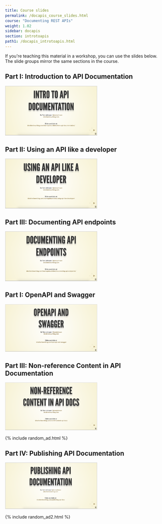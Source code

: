 ```yaml
---
title: Course slides
permalink: /docapis_course_slides.html
course: "Documenting REST APIs"
weight: 1.02
sidebar: docapis
section: introtoapis
path1: /docapis_introtoapis.html
---
```


If you're teaching this material in a workshop, you can use the slides below. The slide groups mirror the same sections in the course.

## Part I: Introduction to API Documentation

<a href="/learnapidoc/slides/intro-api-documentation.html" class="noCrossRef"><img src="images/introapidoctitleslide.png" style="max-width: 300px; border: 1px solid #dedede;"></a>

## Part II: Using an API like a developer

<a href="/learnapidoc/slides/using-api-like-developer.html" class="noCrossRef"><img src="images/using-api-developer-titleslide.png" style="max-width: 300px; border: 1px solid #dedede;"></a>

## Part III: Documenting API endpoints

<a href="/learnapidoc/slides/documenting-api-endpoints.html" class="noCrossRef"><img src="images/documenting-endpoints-titleslide.png" style="max-width: 300px; border: 1px solid #dedede;"></a>




## Part I: OpenAPI and Swagger

<a href="/learnapidoc/slides/openapi-and-swagger.html" class="noCrossRef"><img src="images/openapiswaggertitleslide.png" style="max-width: 300px; border: 1px solid #dedede;"></a>

## Part III: Non-reference Content in API Documentation

<a href="/learnapidoc/slides/nonref-content-api-docs.html" class="noCrossRef"><img src="images/nonreftitleslide.png" style="max-width: 300px; border: 1px solid #dedede;"></a>

{% include random_ad.html %}

## Part IV: Publishing API Documentation

<a href="/learnapidoc/slides/publishing-api-docs.html" class="noCrossRef"><img src="images/publishingapidoctitleslide.png" style="max-width: 300px; border: 1px solid #dedede;"></a>

{% include random_ad2.html %}
